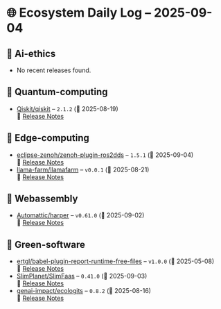 # 🌐 Ecosystem Daily Log – 2025-09-04

## 🔹 Ai-ethics
- No recent releases found.

## 🔹 Quantum-computing
- [Qiskit/qiskit](https://github.com/Qiskit/qiskit/releases/tag/2.1.2) – `2.1.2` (📅 2025-08-19)  
  🔗 [Release Notes](https://github.com/Qiskit/qiskit/releases/tag/2.1.2)

## 🔹 Edge-computing
- [eclipse-zenoh/zenoh-plugin-ros2dds](https://github.com/eclipse-zenoh/zenoh-plugin-ros2dds/releases/tag/1.5.1) – `1.5.1` (📅 2025-09-04)  
  🔗 [Release Notes](https://github.com/eclipse-zenoh/zenoh-plugin-ros2dds/releases/tag/1.5.1)
- [llama-farm/llamafarm](https://github.com/llama-farm/llamafarm/releases/tag/v0.0.1) – `v0.0.1` (📅 2025-08-21)  
  🔗 [Release Notes](https://github.com/llama-farm/llamafarm/releases/tag/v0.0.1)

## 🔹 Webassembly
- [Automattic/harper](https://github.com/Automattic/harper/releases/tag/v0.61.0) – `v0.61.0` (📅 2025-09-02)  
  🔗 [Release Notes](https://github.com/Automattic/harper/releases/tag/v0.61.0)

## 🔹 Green-software
- [ertgl/babel-plugin-report-runtime-free-files](https://github.com/ertgl/babel-plugin-report-runtime-free-files/releases/tag/v1.0.0) – `v1.0.0` (📅 2025-05-08)  
  🔗 [Release Notes](https://github.com/ertgl/babel-plugin-report-runtime-free-files/releases/tag/v1.0.0)
- [SlimPlanet/SlimFaas](https://github.com/SlimPlanet/SlimFaas/releases/tag/0.41.0) – `0.41.0` (📅 2025-09-03)  
  🔗 [Release Notes](https://github.com/SlimPlanet/SlimFaas/releases/tag/0.41.0)
- [genai-impact/ecologits](https://github.com/genai-impact/ecologits/releases/tag/0.8.2) – `0.8.2` (📅 2025-08-16)  
  🔗 [Release Notes](https://github.com/genai-impact/ecologits/releases/tag/0.8.2)